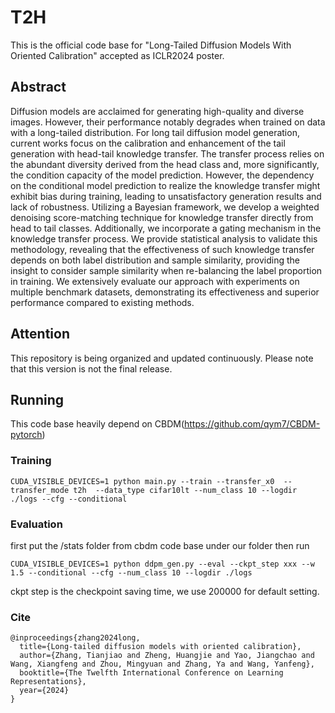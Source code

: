 # T2H
This is the official code base for "Long-Tailed Diffusion Models With Oriented Calibration" accepted as ICLR2024 poster.
## Abstract
Diffusion models are acclaimed for generating high-quality and diverse images. However, their performance notably degrades when trained on data with a long-tailed distribution. For long tail diffusion model generation, current works focus on the calibration and enhancement of the tail generation with head-tail knowledge transfer. The transfer process relies on the abundant diversity derived from the head class and, more significantly, the condition capacity of the model prediction. However, the dependency on the conditional model prediction to realize the knowledge transfer might exhibit bias during training, leading to unsatisfactory generation results and lack of robustness. Utilizing a Bayesian framework, we develop a weighted denoising score-matching technique for knowledge transfer directly from head to tail classes. Additionally, we incorporate a gating mechanism in the knowledge transfer process. We provide statistical analysis to validate this methodology, revealing that the effectiveness of such knowledge transfer depends on both label distribution and sample similarity, providing the insight to consider sample similarity when re-balancing the label proportion in training. We extensively evaluate our approach with experiments on multiple benchmark datasets, demonstrating its effectiveness and superior performance compared to existing methods.

## Attention
This repository is being organized and updated continuously. Please note that this version is not the final release.

## Running
This code base heavily depend on CBDM(https://github.com/qym7/CBDM-pytorch)
### Training
```
CUDA_VISIBLE_DEVICES=1 python main.py --train --transfer_x0  --transfer_mode t2h  --data_type cifar10lt --num_class 10 --logdir ./logs --cfg --conditional
```
### Evaluation
first put the /stats folder from cbdm code base under our folder then run

```
CUDA_VISIBLE_DEVICES=1 python ddpm_gen.py --eval --ckpt_step xxx --w 1.5 --conditional --cfg --num_class 10 --logdir ./logs
```
ckpt step is the checkpoint saving time, we use 200000 for default setting.

### Cite 
```
@inproceedings{zhang2024long,
  title={Long-tailed diffusion models with oriented calibration},
  author={Zhang, Tianjiao and Zheng, Huangjie and Yao, Jiangchao and Wang, Xiangfeng and Zhou, Mingyuan and Zhang, Ya and Wang, Yanfeng},
  booktitle={The Twelfth International Conference on Learning Representations},
  year={2024}
}
```
